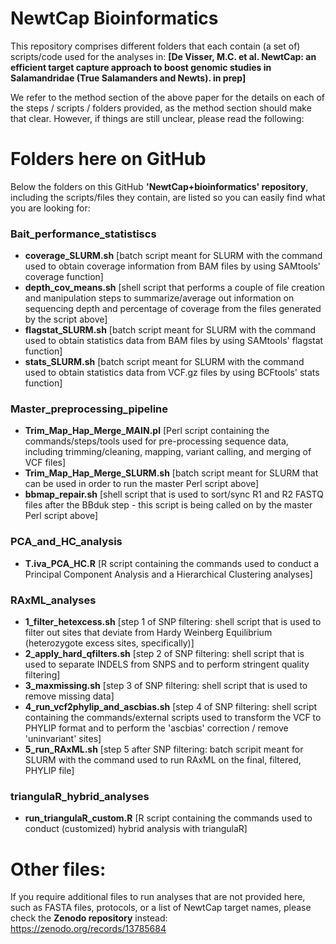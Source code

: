 # NewtCap Bioinformatics

This repository comprises different folders that each contain (a set of) scripts/code used for the analyses in: 
__[De Visser, M.C. et al. NewtCap: an efficient target capture approach to boost genomic studies in Salamandridae (True Salamanders and Newts). in prep]__

We refer to the method section of the above paper for the details on each of the steps / scripts / folders provided, as the method section should make that clear.
However, if things are still unclear, please read the following:



# Folders here on GitHub

Below the folders on this GitHub __'NewtCap+bioinformatics' repository__, including the scripts/files they contain, are listed so you can easily find what you are looking for:

### Bait_performance_statistiscs

- __coverage_SLURM.sh__                  [batch script meant for SLURM with the command used to obtain coverage information from BAM files by using SAMtools' coverage function]
- __depth_cov_means.sh__                 [shell script that performs a couple of file creation and manipulation steps to summarize/average out information on sequencing depth and percentage of coverage from the files generated by the script above]
 - __flagstat_SLURM.sh__                 [batch script meant for SLURM with the command used to obtain statistics data from BAM files by using SAMtools' flagstat function]
 - __stats_SLURM.sh__                    [batch script meant for SLURM with the command used to obtain statistics data from VCF.gz files by using BCFtools' stats function]

### Master_preprocessing_pipeline
 - __Trim_Map_Hap_Merge_MAIN.pl__        [Perl script containing the commands/steps/tools used for pre-processing sequence data, including trimming/cleaning, mapping, variant calling, and merging of VCF files]
 - __Trim_Map_Hap_Merge_SLURM.sh__       [batch script meant for SLURM that can be used in order to run the master Perl script above]
 - __bbmap_repair.sh__                   [shell script that is used to sort/sync R1 and R2 FASTQ files after the BBduk step - this script is being called on by the master Perl script above]

### PCA_and_HC_analysis
 - __T.iva_PCA_HC.R__                    [R script containing the commands used to conduct a Principal Component Analysis and a Hierarchical Clustering analyses] 

### RAxML_analyses
 - __1_filter_hetexcess.sh__             [step 1 of SNP filtering: shell script that is used to filter out sites that deviate from Hardy Weinberg Equilibrium (heterozygote excess sites, specifically)]
 - __2_apply_hard_qfilters.sh__          [step 2 of SNP filtering: shell script that is used to separate INDELS from SNPS and to perform stringent quality filtering]
 - __3_maxmissing.sh__                   [step 3 of SNP filtering: shell script that is used to remove missing data]
 - __4_run_vcf2phylip_and_ascbias.sh__   [step 4 of SNP filtering: shell script containing the commands/external scripts used to transform the VCF to PHYLIP format and to perform the 'ascbias' correction / remove 'uninvariant' sites]
 - __5_run_RAxML.sh__                    [step 5 after SNP filtering: batch scripit meant for SLURM with the command used to run RAxML on the final, filtered, PHYLIP file]

### triangulaR_hybrid_analyses
 - __run_triangulaR_custom.R__           [R script containing the commands used to conduct (customized) hybrid analysis with triangulaR]



# Other files:

If you require additional files to run analyses that are not provided here, such as FASTA files, protocols, or a list of NewtCap target names, please check the __Zenodo repository__ instead: 
https://zenodo.org/records/13785684
